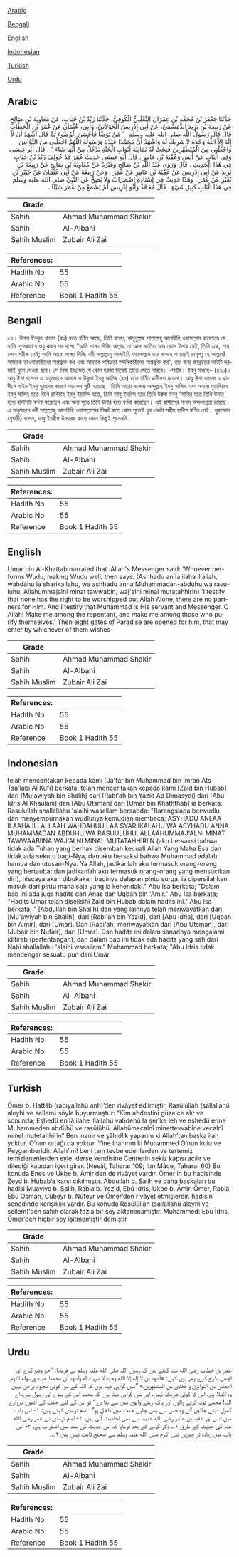 [Arabic](#arabic)

[Bengali](#bengali)

[English](#english)

[Indonesian](#indonesian)

[Turkish](#turkish)

[Urdu](#urdu)

## Arabic


<div dir="rtl" lang="ar" style={{fontSize:'larger',backgroundColor:'#f8f9fa',padding:20}}>
حَدَّثَنَا جَعْفَرُ بْنُ مُحَمَّدِ بْنِ عِمْرَانَ الثَّعْلَبِيُّ الْكُوفِيُّ، حَدَّثَنَا زَيْدُ بْنُ حُبَابٍ، عَنْ مُعَاوِيَةَ بْنِ صَالِحٍ، عَنْ رَبِيعَةَ بْنِ يَزِيدَ الدِّمَشْقِيِّ، عَنْ أَبِي إِدْرِيسَ الْخَوْلاَنِيِّ، وَأَبِي، عُثْمَانَ عَنْ عُمَرَ بْنِ الْخَطَّابِ، قَالَ قَالَ رَسُولُ اللَّهِ صلى الله عليه وسلم ‏ "‏ مَنْ تَوَضَّأَ فَأَحْسَنَ الْوُضُوءَ ثُمَّ قَالَ أَشْهَدُ أَنْ لاَ إِلَهَ إِلاَّ اللَّهُ وَحْدَهُ لاَ شَرِيكَ لَهُ وَأَشْهَدُ أَنَّ مُحَمَّدًا عَبْدُهُ وَرَسُولُهُ اللَّهُمَّ اجْعَلْنِي مِنَ التَّوَّابِينَ وَاجْعَلْنِي مِنَ الْمُتَطَهِّرِينَ فُتِحَتْ لَهُ ثَمَانِيَةُ أَبْوَابِ الْجَنَّةِ يَدْخُلُ مِنْ أَيِّهَا شَاءَ ‏"‏ ‏.‏ قَالَ أَبُو عِيسَى وَفِي الْبَابِ عَنْ أَنَسٍ وَعُقْبَةَ بْنِ عَامِرٍ ‏.‏ قَالَ أَبُو عِيسَى حَدِيثُ عُمَرَ قَدْ خُولِفَ زَيْدُ بْنُ حُبَابٍ فِي هَذَا الْحَدِيثِ ‏.‏ قَالَ وَرَوَى عَبْدُ اللَّهِ بْنُ صَالِحٍ وَغَيْرُهُ عَنْ مُعَاوِيَةَ بْنِ صَالِحٍ عَنْ رَبِيعَةَ بْنِ يَزِيدَ عَنْ أَبِي إِدْرِيسَ عَنْ عُقْبَةَ بْنِ عَامِرٍ عَنْ عُمَرَ ‏.‏ وَعَنْ رَبِيعَةَ عَنْ أَبِي عُثْمَانَ عَنْ جُبَيْرِ بْنِ نُفَيْرٍ عَنْ عُمَرَ ‏.‏ وَهَذَا حَدِيثٌ فِي إِسْنَادِهِ اضْطِرَابٌ وَلاَ يَصِحُّ عَنِ النَّبِيِّ صلى الله عليه وسلم فِي هَذَا الْبَابِ كَبِيرُ شَيْءٍ ‏.‏ قَالَ مُحَمَّدٌ وَأَبُو إِدْرِيسَ لَمْ يَسْمَعْ مِنْ عُمَرَ شَيْئًا ‏.‏
</div>
<div style={{backgroundColor:'#f8f9fa',padding:20, marginBottom: 10}}><table> <thead> <tr> <th>Grade</th> <th></th> </tr> </thead> <tbody> <tr><td>Sahih</td><td>Ahmad Muhammad Shakir</td></tr><tr><td>Sahih</td><td>Al-Albani</td></tr><tr><td>Sahih Muslim</td><td>Zubair Ali Zai</td></tr></tbody></table><table> <thead> <tr> <th>References:</th> <th></th> </tr> </thead> <tbody><tr><td>Hadith No</td><td>55</td></tr><tr><td>Arabic No</td><td>55</td></tr><tr><td>Reference</td><td>Book 1 Hadith 55</td></tr></tbody></table></div>

## Bengali


<div dir="ltr" lang="bn" style={{fontSize:'larger',backgroundColor:'#f8f9fa',padding:20}}>
৫৫। উমার ইবনুল খাত্তাব (রাঃ) হতে বর্ণিত আছে, তিনি বলেন, রাসূলুল্লাহ সাল্লাল্লাহু আলাইহি ওয়াসাল্লাম বলেছেনঃ যে ব্যক্তি সুন্দরভাবে ওযু করার পর বলেঃ “আমি সাক্ষ্য দিচ্ছি আল্লাহ তা'আলা ব্যতিত আর কোন ইলাহ নেই, তিনি এক, তার কোন শরীক নেই; আমি আরো সাক্ষ্য দিচ্ছি নবী সাল্লাল্লাহু আলাইহি ওয়াসাল্লাম তার বান্দাহ ও তারই রাসূল; হে আল্লাহ! আমাকে তাওবাকারীদের অন্তর্ভুক্ত কর এবং আমাকে পবিত্রতা অর্জনকারীদের অন্তর্ভুক্ত কর”, তার জন্য জান্নাতের আটটি দরজাই খুলে দেওয়া হবে। সে নিজ ইচ্ছামত যে কোন দরজা দিয়েই তাতে যেতে পারবে। -সহীহ। ইবনু মাজাহ– (৪৭০)। আবু ঈসা বলেনঃ এ অনুচ্ছেদে আনাস ও উকুবা ইবনু আমির (রাঃ) হতে বর্ণিত হাদীসও রয়েছে। আবু ঈসা বলেনঃ এ হাদীসে যাইদ ইবনু হুবাবের কারণে মতভেদ সৃষ্টি হয়েছে। তিনি আরো বলেনঃ আব্দুল্লাহ ইবনু সালিহ এবং অন্যরা মুয়াবিয়াহ ইবনু সালিহ হতে তিনি রাবিয়াহ ইবনু ইয়াযিদ হতে, তিনি আবু ইদরিস হতে তিনি উক্ববা ইবনু ‘আমির হতে তিনি উমার হতে হাদীসটি বর্ণনা করেছেন এবং অন্য সূত্রে তিনি উমার হতে বর্ণনা করেছেন। এই হাদীসের সনদে অসংলগ্নতা রয়েছে। এ অনুচ্ছেদে নবী সাল্লাল্লাহু আলাইহি ওয়াসাল্লামের নিকট হতে কোন সূত্রেই খুব একটা সহীহ হাদীস বর্ণিত নেই। মুহাম্মাদ (বুখারী) বলেন, আবু ইদরীস উমারের কাছে কোন কিছুই শুনেননি।
</div>
<div style={{backgroundColor:'#f8f9fa',padding:20, marginBottom: 10}}><table> <thead> <tr> <th>Grade</th> <th></th> </tr> </thead> <tbody> <tr><td>Sahih</td><td>Ahmad Muhammad Shakir</td></tr><tr><td>Sahih</td><td>Al-Albani</td></tr><tr><td>Sahih Muslim</td><td>Zubair Ali Zai</td></tr></tbody></table><table> <thead> <tr> <th>References:</th> <th></th> </tr> </thead> <tbody><tr><td>Hadith No</td><td>55</td></tr><tr><td>Arabic No</td><td>55</td></tr><tr><td>Reference</td><td>Book 1 Hadith 55</td></tr></tbody></table></div>

## English


<div dir="ltr" lang="en" style={{fontSize:'larger',backgroundColor:'#f8f9fa',padding:20}}>
Umar bin Al-Khattab narrated that :Allah's Messenger said: 'Whoever performs Wudu, making Wudu well, then says: (Ashhadu an la ilaha illallah, wahdahu la sharika lahu, wa ashhadu anna Muhammadan-abduhu wa rasuluhu, Allahummajalni minat tawwabin, waj'alni minal mutatahhirin) 'I testify that none has the right to be worshipped but Allah Alone, there are no partners for Him. And I testify that Muhammad is His servant and Messenger. O Allah! Make me among the repentant, and make me among those who purify themselves.' Then eight gates of Paradise are opened for him, that may enter by whichever of them wishes
</div>
<div style={{backgroundColor:'#f8f9fa',padding:20, marginBottom: 10}}><table> <thead> <tr> <th>Grade</th> <th></th> </tr> </thead> <tbody> <tr><td>Sahih</td><td>Ahmad Muhammad Shakir</td></tr><tr><td>Sahih</td><td>Al-Albani</td></tr><tr><td>Sahih Muslim</td><td>Zubair Ali Zai</td></tr></tbody></table><table> <thead> <tr> <th>References:</th> <th></th> </tr> </thead> <tbody><tr><td>Hadith No</td><td>55</td></tr><tr><td>Arabic No</td><td>55</td></tr><tr><td>Reference</td><td>Book 1 Hadith 55</td></tr></tbody></table></div>

## Indonesian


<div dir="ltr" lang="id" style={{fontSize:'larger',backgroundColor:'#f8f9fa',padding:20}}>
telah menceritakan kepada kami [Ja'far bin Muhammad bin Imran Ats Tsa'labi Al Kufi] berkata, telah menceritakan kepada kami [Zaid bin Hubab] dari [Mu'awiyah bin Shalih] dari [Rabi'ah bin Yazid Ad Dimasyqi] dari [Abu Idris Al Khaulani] dan [Abu Utsman] dari [Umar bin Khaththab] ia berkata; Rasulullah shallallahu 'alaihi wasallam bersabda: "Barangsiapa berwudlu dan menyempurnakan wudlunya kemudian membaca; ASYHADU ANLAA ILAAHA ILLALLAAH WAHDAHUU LAA SYARIIKALAHU WA ASYHADU ANNA MUHAMMADAN ABDUHU WA RASUULUHU, ALLAAHUMMAJ'ALNI MINAT TAWWAABIINA WAJ'ALNI MINAL MUTATAHHIRIIN (aku bersaksi bahwa tidak ada Tuhan yang berhak disembah kecuali Allah Yang Maha Esa dan tidak ada sekutu bagi-Nya, dan aku bersaksi bahwa Muhammad adalah hamba dan utusan-Nya. Ya Allah, jadikanlah aku termasuk orang-orang yang bertaubat dan jadikanlah aku termasuk orang-orang yang mensucikan diri), niscaya akan dibukakan baginya delapan pintu surga, ia dipersilahkan masuk dari pintu mana saja yang ia kehendaki." Abu Isa berkata; "Dalam bab ini ada juga hadits dari Anas dan Uqbah bin 'Amir." Abu Isa berkata; "Hadits Umar telah diselisihi Zaid bin Hubab dalam hadits ini." Abu Isa berkata; " [Abdullah bin Shalih] dan yang lainnya telah meriwayatkan dari [Mu'awiyah bin Shalih], dari [Rabi'ah bin Yazid], dari [Abu Idris], dari [Uqbah bin A'mir], dari [Umar]. Dan [Rabi'ah] meriwayatkan dari [Abu Utsman], dari [Jubair bin Nufair], dari [Umar]. Dan hadits ini dalam sanadnya mengalami idltirab (pertentangan), dan dalam bab ini tidak ada hadits yang sah dari Nabi shallallahu 'alaihi wasallam." Muhammad berkata; "Abu Idris tidak mendengar sesuatu pun dari Umar
</div>
<div style={{backgroundColor:'#f8f9fa',padding:20, marginBottom: 10}}><table> <thead> <tr> <th>Grade</th> <th></th> </tr> </thead> <tbody> <tr><td>Sahih</td><td>Ahmad Muhammad Shakir</td></tr><tr><td>Sahih</td><td>Al-Albani</td></tr><tr><td>Sahih Muslim</td><td>Zubair Ali Zai</td></tr></tbody></table><table> <thead> <tr> <th>References:</th> <th></th> </tr> </thead> <tbody><tr><td>Hadith No</td><td>55</td></tr><tr><td>Arabic No</td><td>55</td></tr><tr><td>Reference</td><td>Book 1 Hadith 55</td></tr></tbody></table></div>

## Turkish


<div dir="ltr" lang="tr" style={{fontSize:'larger',backgroundColor:'#f8f9fa',padding:20}}>
Ömer b. Hattâb (radıyallahü anh)’den rivâyet edilmiştir, Rasûlüllah (sallallahü aleyhi ve sellem) şöyle buyurmuştur: “Kim abdestini güzelce alır ve sonunda; Eşhedü en lâ ilahe illallahu vahdehû la şerîke leh ve eşhedü enne Muhammeden abdühü ve rasülühü. Allahümecalnî minettevvabîne vecalnî minel mutetahhirîn” Ben inanır ve şâhidlik yaparım ki Allah’tan başka ilah yoktur. O’nun ortağı da yoktur. Yine inanırım ki Muhammed O’nun kulu ve Peygamberidir. Allah’ım! beni tam tevbe edenlerden ve tertemiz temizlenenlerden eyle. derse kendisine Cennetin sekiz kapısı açılır ve dilediği kapıdan içeri girer. (Nesâî, Tahara: 109; İbn Mâce, Tahara: 60) Bu konuda Enes ve Ukbe b. Âmir’den de rivâyet vardır. Ömer’in bu hadisinde Zeyd b. Hubab’a karşı çıkılmıştır. Abdullah b. Salih ve daha başkaları bu hadisi Muaviye b. Salih, Rabia b. Yezîd, Ebû İdris, Ukbe b. Âmir, Ömer, Rabia, Ebû Osman, Cübeyr b. Nüfeyr ve Ömer’den rivâyet etmişlerdir. hadisin senedinde karışıklık vardır. Bu konuda Rasûlüllah (sallallahü aleyhi ve sellem)’den sahih olarak fazla bir şey aktarılmamıştır. Muhammed: Ebû İdris, Ömer’den hiçbir şey işitmemiştir demiştir
</div>
<div style={{backgroundColor:'#f8f9fa',padding:20, marginBottom: 10}}><table> <thead> <tr> <th>Grade</th> <th></th> </tr> </thead> <tbody> <tr><td>Sahih</td><td>Ahmad Muhammad Shakir</td></tr><tr><td>Sahih</td><td>Al-Albani</td></tr><tr><td>Sahih Muslim</td><td>Zubair Ali Zai</td></tr></tbody></table><table> <thead> <tr> <th>References:</th> <th></th> </tr> </thead> <tbody><tr><td>Hadith No</td><td>55</td></tr><tr><td>Arabic No</td><td>55</td></tr><tr><td>Reference</td><td>Book 1 Hadith 55</td></tr></tbody></table></div>

## Urdu


<div dir="rtl" lang="ur" style={{fontSize:'larger',backgroundColor:'#f8f9fa',padding:20}}>
عمر بن خطاب رضی الله عنہ کہتے ہیں کہ رسول اللہ صلی الله علیہ وسلم نے فرمایا: ”جو وضو کرے اور اچھی طرح کرے پھر یوں کہے: «أشهد أن لا إله إلا الله وحده لا شريك له وأشهد أن محمدا عبده ورسوله اللهم اجعلني من التوابين واجعلني من المتطهرين» ”میں گواہی دیتا ہوں کہ اللہ کے سوا کوئی معبود برحق نہیں وہ اکیلا ہے، اس کا کوئی شریک نہیں، اور میں گواہی دیتا ہوں کہ محمد اس کے بندے اور رسول ہیں، اے اللہ! مجھے توبہ کرنے والوں اور پاک رہنے والوں میں سے بنا دے“ تو اس کے لیے جنت کے آٹھوں دروازے کھول دیئے جائیں گے وہ جس سے بھی چاہے جنت میں داخل ہو“۔ امام ترمذی کہتے ہیں: ۱- اس باب میں انس اور عقبہ بن عامر رضی الله عنہما سے بھی احادیث آئی ہیں، ۲- امام ترمذی نے عمر رضی الله عنہ کی حدیث کے طرق ۱؎ ذکر کرنے کے بعد فرمایا کہ اس حدیث کی سند میں اضطراب ہے، ۳- اس باب میں زیادہ تر چیزیں نبی اکرم صلی الله علیہ وسلم سے صحیح ثابت نہیں ہیں ۲؎۔
</div>
<div style={{backgroundColor:'#f8f9fa',padding:20, marginBottom: 10}}><table> <thead> <tr> <th>Grade</th> <th></th> </tr> </thead> <tbody> <tr><td>Sahih</td><td>Ahmad Muhammad Shakir</td></tr><tr><td>Sahih</td><td>Al-Albani</td></tr><tr><td>Sahih Muslim</td><td>Zubair Ali Zai</td></tr></tbody></table><table> <thead> <tr> <th>References:</th> <th></th> </tr> </thead> <tbody><tr><td>Hadith No</td><td>55</td></tr><tr><td>Arabic No</td><td>55</td></tr><tr><td>Reference</td><td>Book 1 Hadith 55</td></tr></tbody></table></div>